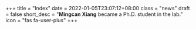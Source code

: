 +++
title = "Index"
date = 2022-01-05T23:07:12+08:00
class = "news"
draft = false
short_desc = "**Mingcan Xiang** became a Ph.D. student in the lab."
icon = "fas fa-user-plus"
+++
